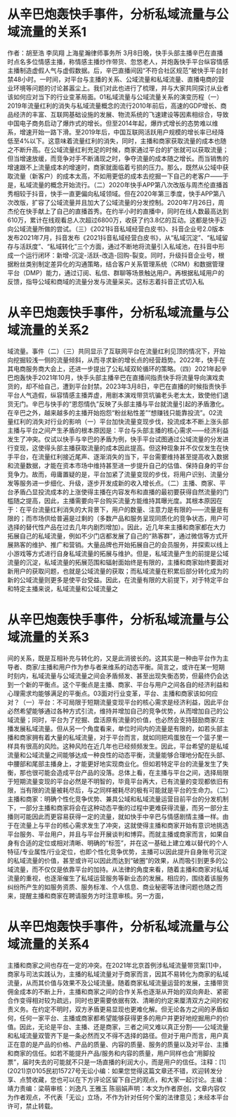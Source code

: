 # 从辛巴炮轰快手事件，分析私域流量与公域流量的关系1

作者：胡至浩 李凤翔 上海星瀚律师事务所 3月8日晚，快手头部主播辛巴在直播时点名多位情感主播，称情感主播炒作带货、忽悠老人，并炮轰快手平台纵容情感主播制造虚假人气与虚假数据。后，辛巴直播间因“不符合社区规范”被快手平台封禁48小时。一时间，对平台与主播的关系、公域流量和私域流量、直播电商的营业环境等问题的讨论甚嚣尘上。我们对此也进行了梳理，并与大家共同探讨从业者该如何应对当下的行业变革局面。01私域流量与公域流量关系的演变历程（一）2019年流量红利的消失与私域流量概念的流行2010年前后，高速的GDP增长、商品经济的丰富、互联网基础设施的发展、物流系统的飞速建设等因素相综合，导致中国电子商务启动了爆炸式的增长。但至2014年起，爆炸式增长的态势难以维系，增速开始一路下滑。至2019年后，中国互联网活跃用户规模的增长率已经降低至4%以下。这意味着流量红利的消失，同时，主播和商家获取流量的成本也随之不断升高。在公域流量红利充足的时候，商家通过平台的扩张就可以获取流量；但当增速放缓，而竞争对手不断涌现之时，争夺流量的成本随之增长。而当销售的增速跟不上流量成本的增速时，商家就面临着亏损的压力。那么，既然从公域中获取流量（新客户）的成本太高，不如用更低的成本去挖掘一下自己的老客户——于是，私域流量的概念开始流行。（二）2020年快手APP第八次改版与周杰伦直播首秀相较于抖音，快手一直更偏向私域领域。但在2020年第三季度，快手APP第八次改版，扩容了公域流量并且加大了公域流量的分发控制。2020年7月26日，周杰伦在快手献上了自己的直播首秀。在约半小时的直播中，同时在线人数最高达到610万，累计在线观看总人次超过6800万，收获了约3.8亿的互动。这都是快手迈向公域流量所做的尝试。（三）《2021抖音私域经营白皮书》、抖音企业号2.0版本发布2021年7月，抖音发布《2021抖音私域经营白皮书》，从“私域沉淀”、“私域留存与活跃度”、“私域转化”三个方面，通过不断地将流量引入私域池，在抖音中形成一个运行闭环：新增-沉淀-活跃-改造-回购-裂变。同时，升级抖音企业号，根据粉丝类别制定差异化的沟通策略，结合客户关系管理系统（CRM）和数据管理平台（DMP）能力，通过订阅、私信、群聊等场景触达用户。再根据私域用户的反馈，指导公域和商域的流量分发与流量采买。这标志着抖音正式切入私

# 从辛巴炮轰快手事件，分析私域流量与公域流量的关系2

域流量。事件（二）（三）共同显示了互联网平台在流量红利见顶的情况下，开始向挖掘较浅一侧的流量倾斜，从而寻求新的增长点的经营趋势。2022年，快手在其电商服务商大会上，还进一步提出了公私域双轮循环的策略。（四）2021年起辛巴炮轰快手2021年10月，快手头部主播辛巴在直播间指责快手将流量导向演戏卖货的，却不给自己，遭到平台封禁。2023年3月8日，辛巴在直播的时候指责快手平台人气造假，纵容情感主播弄虚，用剧本演戏带货坑骗老头老太太，致使他们退货无门。辛巴与快手的“恩怨情仇”反映了头部主播与平台就流量引起的矛盾激化。在辛巴之外，越来越多的主播开始抱怨“粉丝粘性差”“想赚钱只能靠投流”。02流量红利的消失对行业的影响（一）平台加快流量变现步伐，投流成本不断上涨头部主播与平台之间产生矛盾的根本原因是：平台与头部主播的核心需求——经济利益发生了冲突。仅试以快手与辛巴的矛盾为例，快手平台试图通过公域流量的分发进行变现，这使得头部主播获取流量的成本因此提高。但这种现象并不仅仅发生在快手平台，在流量红利接近尾声、逐渐消失的当下，平台需要维持甚至提高收入数据和流量数据，才能在资本市场中维持甚至进一步提升自己的估值、保持自身的平台竞争力。故而，毋庸置疑的是，平台加紧了流量变现的步伐，将用户识别、流量分发等服务进一步细化、升级，逐步开发成新的收入增长点。（二）主播、商家、平台矛盾凸显投流成本的上涨使得主播在内容发布和直播的最初要获得自然流量的门槛随之提高，因此，主播需要向平台购买流量方能维持其曝光度。其根本原因在于：在平台流量红利消失的大背景下，用户的数量、注意力是有限的——流量是有限的；而市场供给普遍是过剩的（多数产品和服务呈现同质化的竞争状态，用户可选择的替代性产品在过去几年内剧烈增加）。因此，近几年来主播和商家都在大力拓展自己的私域流量，例如不少门店都发展了自己的“熟客群”，通过微信等方式开展熟客的维护、推广和营销。大量品牌也开始拓展自己的会员服务，并探索以线上小游戏等方式进行自身私域流量的拓展与维护。但是，私域流量产生的前提是公域流量的沉淀，私域流量的拓展范围和辐射面始终是有限的，主播和商家始终要面对新用户的获取问题，也就是公域流量的获取；而私域流量在积累后部分转化成为的新的公域流量则更多是使平台受益。因此，在流量有限的大前提下，对于特定平台和特定主播来说，私域流量和公域流量之

# 从辛巴炮轰快手事件，分析私域流量与公域流量的关系3

间的关系，既是互相补充与转化的，又是此消彼长的。这其实是一种由平台作为主导者、商家/主播和用户作为参与者来维系的动态平衡。简言之，或许在某一短期时刻内，私域流量与公域流量之间会矛盾频发、甚至出现失衡态势，但最终仍会达到一个新的平衡点。这个平衡点是主播、商家、平台与用户之间各自的经济利益和心理需求均能够满足的平衡点。03面对行业变革，平台、主播和商家该如何应对？（一）平台：不可局限于短期流量变现平台的核心需求是经济利益，因此平台必然希望能够通过各种方式引流，维持并增加自己的竞争优势，从而增加自己的公域流量；同时，平台为了挖掘、盘活原有流量的价值，也必然会支持鼓励商家/主播发展私域流量。但从另一个角度看来，单位时间内的流量是有限的，如若头部主播和商家拥有着大量的私域流量，对于平台而言，就如同把鸡蛋放在一个篮子里一样具有很高的风险。这种风险在近几年也已经频频发生。因此，平台希望的是私域流量和公域流量之间能够达成一种良性的动态平衡，流量能够合理地分配在头部、中腰部和尾部主播身上，才能更好地实现商业化。但如若特定平台的流量发生了失衡，那也很可能会造成平台产品的没落。总体上看，在主播与平台之间，选择局限于短期流量变现的平台必然是不明智的，毕竟平台再大，已有流量的变现都依旧有限，当有限的流量被耗尽后，与之同样被耗尽的极有可能就是平台的生命力。（二）主播和商家：明确个性化竞争优势、兼具公域和私域流量运营目前平台的分发机制下，一部分主播和商家将会在这种动态平衡的过程中更难获得流量，而另一部分主播则可能因此而更容易获得一定的流量，就如快手中辛巴与情感剧情主播一样。由于在流量上与平台的核心需求发生了冲突，这就使得主播和商家开始有意识地挑选平台服务、平台用户，并且与平台开展谈判和博弈。而就主播或商家而言，如果自身有合适的定位或相对清晰、明确的“标签”，并在这一基础上建立难以替代的个人特征/专业属性/行业定位，也即个性化竞争优势，主播可以因此提升自身账号沉淀的私域流量的价值，甚至或许可以因此而达到“破圈”的效果，从而吸引到更多的公域流量，而不仅仅是依靠平台的加持。从法律的角度来看，随着主播和商家对私域流量的重视，也逐渐催生了私域运营服务等新业态的发展。相应的，围绕着该服务纠纷所产生的如服务资质、服务标准、个人信息、商业秘密等法律问题也随之而来，提醒主播和商家在聘请服务方时注意审核。另一方面，

# 从辛巴炮轰快手事件，分析私域流量与公域流量的关系4

主播和商家之间也存在一定的冲突。在2021年北京首例涉私域流量带货案[1]中，商家与司法实践认为，主播的私域流量对于商家而言，因其不易转化为商家的私域流量，从而其价值与效果不及公域流量。随着商家私域流量运营的发展，主播带货佣金成本的不断上升，主播和商家之间的合作关系也逐渐从开始的双向奔赴、紧密合作变得相对较为疏远，同时也更需要依据有效、清晰的约定来厘清双方之间的权责义务。在约定不明时，双方矛盾更易显现也更难化解。但无论各方之间的矛盾如何，任何一家平台、主播或商家都希望能够获得更多的用户并更好地挖掘用户的价值。因此，无论是平台、主播、还是商家，三者之间又难以真正分割——公域流量和私域流量双管齐下是一条必然而又不得不选择的路径。但对于用户而言，用户真正在意的是产品的价格、产品的质量、内容的质量、服务的质量以及对平台、主播和商家的信任。如若不能提升产品/服务和内容的质量，用户同样也会“用脚投票”，届时失去的可能就不只是一场直播的利润大小，而是用户的信任。注释：[1] (2021)京0105民初15727号无讼小编：如果您觉得这篇文章还不错，欢迎转发分享、点赞收藏，您也可以在下方评论区留下自己的观点，和大家一起讨论。主编：靖力责编：梁萌审核：刘逸凡 王雅玉 陈丽娟声明：本文为作者原创，文章内容仅为作者观点，不代表「无讼」立场，不作为针对任何个案的法律意见；未经本平台许可，禁止转载。

